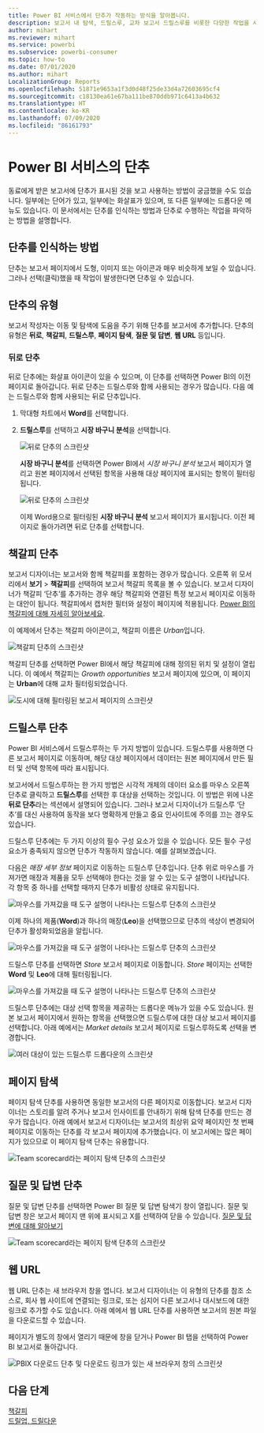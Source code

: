 ```yaml
---
title: Power BI 서비스에서 단추가 작동하는 방식을 알아봅니다.
description: 보고서 내 탐색, 드릴스루, 교차 보고서 드릴스루를 비롯한 다양한 작업을 시작하는 단추를 사용할 수 있습니다.
author: mihart
ms.reviewer: mihart
ms.service: powerbi
ms.subservice: powerbi-consumer
ms.topic: how-to
ms.date: 07/01/2020
ms.author: mihart
LocalizationGroup: Reports
ms.openlocfilehash: 51871e9653a1f3d0d48f25de33d4a72603695cf4
ms.sourcegitcommit: c18130ea61e67ba111be870ddb971c6413a4b632
ms.translationtype: HT
ms.contentlocale: ko-KR
ms.lasthandoff: 07/09/2020
ms.locfileid: "86161793"
---
```

# <a name="buttons-in-the-power-bi-service"></a>Power BI 서비스의 단추
동료에게 받은 보고서에 단추가 표시된 것을 보고 사용하는 방법이 궁금했을 수도 있습니다. 일부에는 단어가 있고, 일부에는 화살표가 있으며, 또 다른 일부에는 드롭다운 메뉴도 있습니다. 이 문서에서는 단추를 인식하는 방법과 단추로 수행하는 작업을 파악하는 방법을 설명합니다.

## <a name="how-to-recognize-a-button"></a>단추를 인식하는 방법
단추는 보고서 페이지에서 도형, 이미지 또는 아이콘과 매우 비슷하게 보일 수 있습니다. 그러나 선택(클릭)했을 때 작업이 발생한다면 단추일 수 있습니다.

## <a name="types-of-buttons"></a>단추의 유형
보고서 작성자는 이동 및 탐색에 도움을 주기 위해 단추를 보고서에 추가합니다. 단추의 유형은 **뒤로**, **책갈피**, **드릴스루**, **페이지 탐색**, **질문 및 답변**, **웹 URL** 등입니다. 

### <a name="back-buttons"></a>뒤로 단추 
뒤로 단추에는 화살표 아이콘이 있을 수 있으며, 이 단추를 선택하면 Power BI의 이전 페이지로 돌아갑니다.  뒤로 단추는 드릴스루와 함께 사용되는 경우가 많습니다. 다음 예는 드릴스루와 함께 사용되는 뒤로 단추입니다.

1. 막대형 차트에서 **Word**를 선택합니다.
1. **드릴스루**를 선택하고 **시장 바구니 분석**을 선택합니다.

    ![뒤로 단추의 스크린샷](media/end-user-buttons/power-bi-drillthrough.png)

    **시장 바구니 분석**를 선택하면 Power BI에서 *시장 바구니 분석* 보고서 페이지가 열리고 원본 페이지에서 선택된 항목을 사용해 대상 페이지에 표시되는 항목이 필터링됩니다.

    ![뒤로 단추의 스크린샷](media/end-user-buttons/power-bi-go-back.png)

    이제 Word용으로 필터링된 **시장 바구니 분석** 보고서 페이지가 표시됩니다. 이전 페이지로 돌아가려면 뒤로 단추를 선택합니다. 

## <a name="bookmark-buttons"></a>책갈피 단추
보고서 디자이너는 보고서와 함께 책갈피를 포함하는 경우가 많습니다. 오른쪽 위 모서리에서 **보기** > **책갈피**를 선택하여 보고서 책갈피 목록을 볼 수 있습니다. 보고서 디자이너가 책갈피 ‘단추’를 추가하는 경우 해당 책갈피와 연결된 특정 보고서 페이지로 이동하는 대안이 됩니다. 책갈피에서 캡처한 필터와 설정이 페이지에 적용됩니다. [Power BI의 책갈피에 대해 자세히 알아보세요](end-user-bookmarks.md). 

이 예제에서 단추는 책갈피 아이콘이고, 책갈피 이름은 *Urban*입니다. 

![책갈피 단추의 스크린샷](media/end-user-buttons/power-bi-bookmark.png)

책갈피 단추를 선택하면 Power BI에서 해당 책갈피에 대해 정의된 위치 및 설정이 열립니다.  이 예에서 책갈피는 *Growth opportunities* 보고서 페이지에 있으며, 이 페이지는 **Urban**에 대해 교차 필터링되었습니다.

![도시에 대해 필터링된 보고서 페이지의 스크린샷](media/end-user-buttons/power-bi-urban.png)


## <a name="drillthrough-buttons"></a>드릴스루 단추
Power BI 서비스에서 드릴스루하는 두 가지 방법이 있습니다. 드릴스루를 사용하면 다른 보고서 페이지로 이동하며, 해당 대상 페이지에서 데이터는 원본 페이지에서 만든 필터 및 선택 항목에 따라 표시됩니다.

보고서에서 드릴스루하는 한 가지 방법은 시각적 개체의 데이터 요소를 마우스 오른쪽 단추로 클릭하고 **드릴스루**를 선택한 후 대상을 선택하는 것입니다. 이 방법은 위에 나온 **뒤로 단추**라는 섹션에서 설명되어 있습니다. 그러나 보고서 디자이너가 드릴스루 ‘단추’를 대신 사용하여 동작을 보다 명확하게 만들고 중요 인사이트에 주의를 끄는 경우도 있습니다.  

드릴스루 단추에는 두 가지 이상의 필수 구성 요소가 있을 수 있습니다. 모든 필수 구성 요소가 충족되지 않으면 단추가 작동하지 않습니다. 예를 살펴보겠습니다.

다음은 *매장 세부 정보* 페이지로 이동하는 드릴스루 단추입니다. 단추 위로 마우스를 가져가면 매장과 제품을 모두 선택해야 한다는 것을 알 수 있는 도구 설명이 나타납니다. 각 항목 중 하나를 선택할 때까지 단추가 비활성 상태로 유지됩니다.

![마우스를 가져갔을 때 도구 설명이 나타나는 드릴스루 단추의 스크린샷](media/end-user-buttons/power-bi-drill-two-selections.png)

이제 하나의 제품(**Word**)과 하나의 매장(**Leo**)을 선택했으므로 단추의 색상이 변경되어 단추가 활성화되었음을 알립니다.

![마우스를 가져갔을 때 도구 설명이 나타나는 드릴스루 단추의 스크린샷](media/end-user-buttons/power-bi-select-both.png)

드릴스루 단추를 선택하면 *Store* 보고서 페이지로 이동합니다. *Store* 페이지는 선택한 **Word** 및 **Leo**에 대해 필터링됩니다.

![마우스를 가져갔을 때 도구 설명이 나타나는 드릴스루 단추의 스크린샷](media/end-user-buttons/power-bi-store.png)

드릴스루 단추에는 대상 선택 항목을 제공하는 드롭다운 메뉴가 있을 수도 있습니다. 원본 보고서 페이지에서 원하는 항목을 선택했으면 드릴스루에 대한 대상 보고서 페이지를 선택합니다. 아래 예에서는 *Market details* 보고서 페이지로 드릴스루하도록 선택을 변경합니다. 

![여러 대상이 있는 드릴스루 드롭다운의 스크린샷](media/end-user-buttons/power-bi-destination.png)

## <a name="page-navigation"></a>페이지 탐색

페이지 탐색 단추를 사용하면 동일한 보고서의 다른 페이지로 이동합니다. 보고서 디자이너는 스토리를 알려 주거나 보고서 인사이트를 안내하기 위해 탐색 단추를 만드는 경우가 많습니다. 아래 예에서 보고서 디자이너는 보고서의 최상위 요약 페이지인 첫 번째 페이지로 이동하는 단추를 각 보고서 페이지에 추가했습니다. 이 보고서에는 많은 페이지가 있으므로 이 페이지 탐색 단추는 유용합니다.

![Team scorecard라는 페이지 탐색 단추의 스크린샷](media/end-user-buttons/power-bi-nav-button.png)


## <a name="qa-buttons"></a>질문 및 답변 단추 
질문 및 답변 단추를 선택하면 Power BI 질문 및 답변 탐색기 창이 열립니다. 질문 및 답변 창은 보고서 페이지 맨 위에 표시되고 X를 선택하여 닫을 수 있습니다. [질문 및 답변에 대해 알아보기](end-user-q-and-a.md)

![Team scorecard라는 페이지 탐색 단추의 스크린샷](media/end-user-buttons/power-bi-qna.png)

## <a name="web-url"></a>웹 URL
웹 URL 단추는 새 브라우저 창을 엽니다. 보고서 디자이너는 이 유형의 단추를 참조 소스로, 회사 웹 사이트에 연결되는 링크로, 또는 심지어 다른 보고서나 대시보드에 대한 링크로 추가할 수도 있습니다. 아래 예에서 웹 URL 단추를 사용하면 보고서의 원본 파일을 다운로드할 수 있습니다. 

페이지가 별도의 창에서 열리기 때문에 창을 닫거나 Power BI 탭을 선택하여 Power BI 보고서로 돌아갑니다.

![PBIX 다운로드 단추 및 다운로드 링크가 있는 새 브라우저 창의 스크린샷](media/end-user-buttons/power-bi-url.png)

## <a name="next-steps"></a>다음 단계
[책갈피](end-user-bookmarks.md)    
[드릴업, 드릴다운](end-user-drill.md)
